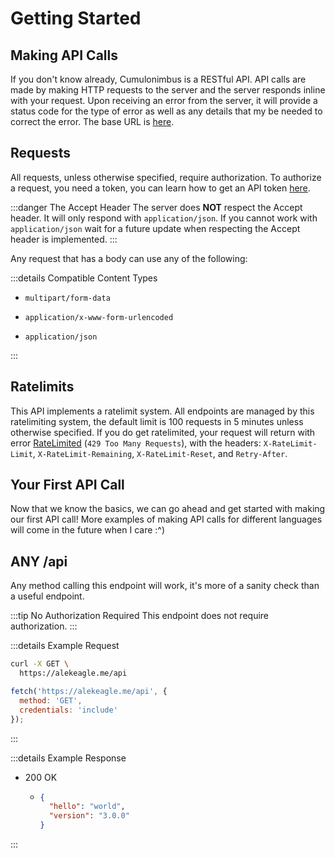 # Getting Started

## Making API Calls

If you don't know already, Cumulonimbus is a RESTful API. API calls are made by making HTTP requests to the server and the server responds inline with your request. Upon receiving an error from the server, it will provide a status code for the type of error as well as any details that my be needed to correct the error. The base URL is [here](/reference/#base-url).

## Requests

All requests, unless otherwise specified, require authorization. To authorize a request, you need a token, you can learn how to get an API token [here](/reference/faq.md#getting-an-api-token).

:::danger The Accept Header
The server does **NOT** respect the Accept header. It will only respond with `application/json`. If you cannot work with `application/json` wait for a future update when respecting the Accept header is implemented.
:::

Any request that has a body can use any of the following:

:::details Compatible Content Types

- `multipart/form-data`

- `application/x-www-form-urlencoded`

- `application/json`

:::

## Ratelimits

This API implements a ratelimit system. All endpoints are managed by this ratelimiting system, the default limit is 100 requests in 5 minutes unless otherwise specified. If you do get ratelimited, your request will return with error [RateLimited](/reference/structures/errors.md#ratelimited) (`429 Too Many Requests`), with the headers: `X-RateLimit-Limit`, `X-RateLimit-Remaining`, `X-RateLimit-Reset`, and `Retry-After`.

## Your First API Call

Now that we know the basics, we can go ahead and get started with making our first API call! More examples of making API calls for different languages will come in the future when I care :^)

## ANY /api

Any method calling this endpoint will work, it's more of a sanity check than a useful endpoint.

:::tip No Authorization Required
This endpoint does not require authorization.
:::

:::details Example Request

<code-group>

<code-block title="cURL">

```sh
curl -X GET \
  https://alekeagle.me/api
```

</code-block>

<code-block title="JS Fetch">

```js
fetch('https://alekeagle.me/api', {
  method: 'GET',
  credentials: 'include'
});
```

</code-block>

</code-group>

:::

:::details Example Response

- 200 OK

  - ```json
    {
      "hello": "world",
      "version": "3.0.0"
    }
    ```

:::
